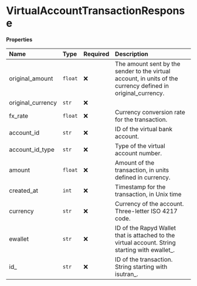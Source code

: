 # VirtualAccountTransactionResponse

**Properties**

| Name              | Type    | Required | Description                                                                                                  |
| :---------------- | :------ | :------- | :----------------------------------------------------------------------------------------------------------- |
| original_amount   | `float` | ❌       | The amount sent by the sender to the virtual account, in units of the currency defined in original_currency. |
| original_currency | `str`   | ❌       |                                                                                                              |
| fx_rate           | `float` | ❌       | Currency conversion rate for the transaction.                                                                |
| account_id        | `str`   | ❌       | ID of the virtual bank account.                                                                              |
| account_id_type   | `str`   | ❌       | Type of the virtual account number.                                                                          |
| amount            | `float` | ❌       | Amount of the transaction, in units defined in currency.                                                     |
| created_at        | `int`   | ❌       | Timestamp for the transaction, in Unix time                                                                  |
| currency          | `str`   | ❌       | Currency of the account. Three-letter ISO 4217 code.                                                         |
| ewallet           | `str`   | ❌       | ID of the Rapyd Wallet that is attached to the virtual account. String starting with ewallet\_.              |
| id\_              | `str`   | ❌       | ID of the transaction. String starting with isutran\_.                                                       |

